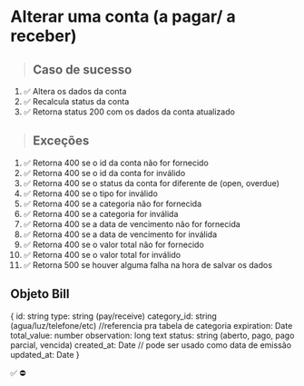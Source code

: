 # Alterar uma conta (a pagar/ a receber)

> ## Caso de sucesso

1. ✅ Altera os dados da conta
2. ✅ Recalcula status da conta
3. ✅ Retorna status 200 com os dados da conta atualizado

> ## Exceções
1. ✅ Retorna 400 se o id da conta não for fornecido
2. ✅ Retorna 400 se o id da conta for inválido
3. ✅ Retorna 400 se o status da conta for diferente de (open, overdue)
4. ✅ Retorna 400 se o tipo for inválido
5. ✅ Retorna 400 se a categoria não for fornecida
6. ✅ Retorna 400 se a categoria for inválida
7. ✅ Retorna 400 se a data de vencimento não for fornecida
8. ✅ Retorna 400 se a data de vencimento for inválida
9. ✅ Retorna 400 se o valor total não for fornecido
10. ✅ Retorna 400 se o valor total for inválido
11. ✅ Retorna 500 se houver alguma falha na hora de salvar os dados


## Objeto Bill
{
  	id: string
    type: string (pay/receive)
    category_id: string (agua/luz/telefone/etc) //referencia pra tabela de categoria
    expiration: Date
    total_value: number
    observation: long text
    status: string (aberto, pago, pago parcial, vencida)
    created_at: Date // pode ser usado como data de emissão
    updated_at: Date
}

✅
⛔